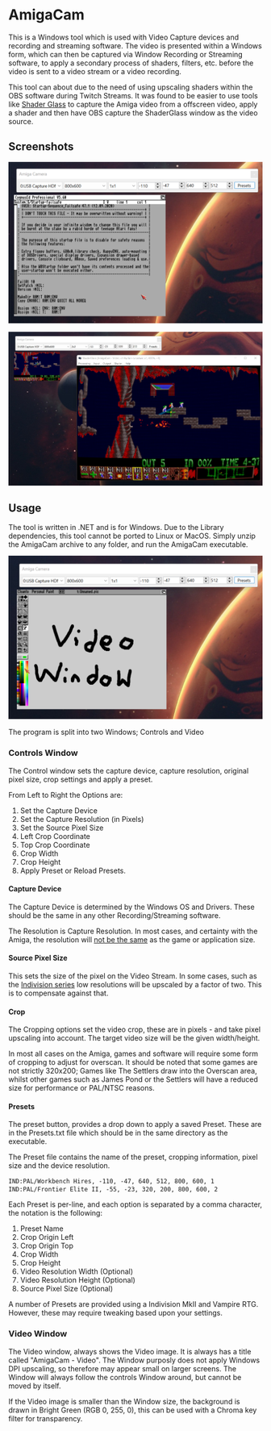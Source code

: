 # AmigaCam

This is a Windows tool which is used with Video Capture devices and recording and streaming software. The video is presented within a Windows form, which can then be captured via Window Recording or Streaming software, to apply a secondary process of shaders, filters, etc. before the video is sent to a video stream or a video recording.

This tool can about due to the need of using upscaling shaders within the OBS software during Twitch Streams. It was found to be easier to use tools like [Shader Glass](https://mausimus.itch.io/shaderglass) to capture the Amiga video from a offscreen video, apply a shader and then have OBS capture the ShaderGlass window as the video source.

## Screenshots

![AmigaCam showing Video from a Commodore Amiga](Screenshots/screenshot-1.png)

![AmigaCam used with the ShaderGlass program](Screenshots/screenshot-2.jpg)

## Usage

The tool is written in .NET and is for Windows. Due to the Library dependencies, this tool cannot be ported to Linux or MacOS. Simply unzip the AmigaCam archive to any folder, and run the AmigaCam executable. 

![The Control and Video Windows](Screenshots/screenshot-3.png)

The program is split into two Windows; Controls and Video

### Controls Window

The Control window sets the capture device, capture resolution, original pixel size, crop settings and apply a preset.

From Left to Right the Options are:

1. Set the Capture Device
2. Set the Capture Resolution (in Pixels)
3. Set the Source Pixel Size
4. Left Crop Coordinate
5. Top Crop Coordinate
6. Crop Width
7. Crop Height
8. Apply Preset or Reload Presets.

#### Capture Device

The Capture Device is determined by the Windows OS and Drivers. These should be the same in any other Recording/Streaming software. 

The Resolution is Capture Resolution. In most cases, and certainty with the Amiga, the resolution will [not be the same](https://en.wikipedia.org/wiki/Overscan) as the game or application size.

#### Source Pixel Size

This sets the size of the pixel on the Video Stream. In some cases, such as the [Indivision series](http://wiki.icomp.de/wiki/Indivision) low resolutions will be upscaled by a factor of two. This is to compensate against that. 

#### Crop

The Cropping options set the video crop, these are in pixels - and take pixel upscaling into account. The target video size will be the given width/height.

In most all cases on the Amiga, games and software will require some form of cropping to adjust for overscan. It should be noted that some games are not strictly 320x200; Games like The Settlers draw into the Overscan area, whilst other games such as James Pond or the Settlers will have a reduced size for performance or PAL/NTSC reasons.

#### Presets

The preset button, provides a drop down to apply a saved Preset. These are in the Presets.txt file which should be in the same directory as the executable.

The Preset file contains the name of the preset, cropping information, pixel size and the device resolution.

```
IND:PAL/Workbench Hires, -110, -47, 640, 512, 800, 600, 1
IND:PAL/Frontier Elite II, -55, -23, 320, 200, 800, 600, 2
```

Each Preset is per-line, and each option is separated by a comma character, the notation is the following:

1. Preset Name
2. Crop Origin Left
3. Crop Origin Top
4. Crop Width
5. Crop Height
6. Video Resolution Width (Optional)
7. Video Resolution Height (Optional)
8. Source Pixel Size (Optional)

A number of Presets are provided using a Indivision MkII and Vampire RTG. However, these may require tweaking based upon your settings.

### Video Window

The Video window, always shows the Video image. It is always has a title called "AmigaCam - Video". The Window purposly does not apply Windows DPI upscaling, so therefore may appear small on larger screens. The Window will always follow the controls Window around, but cannot be moved by itself.

If the Video image is smaller than the Window size, the background is drawn in Bright Green (RGB 0, 255, 0), this can be used with a Chroma key filter for transparency.
